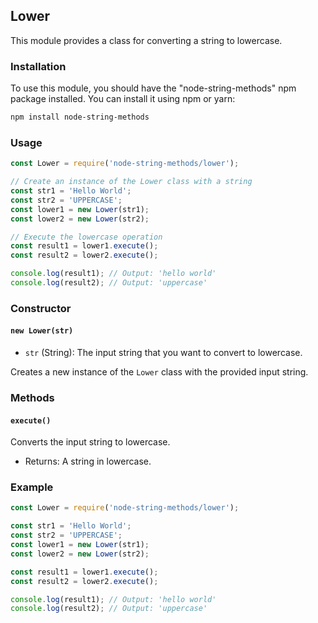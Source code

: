 ## Lower

This module provides a class for converting a string to lowercase.

### Installation

To use this module, you should have the "node-string-methods" npm package installed. You can install it using npm or yarn:

```bash
npm install node-string-methods
```

### Usage

```javascript
const Lower = require('node-string-methods/lower');

// Create an instance of the Lower class with a string
const str1 = 'Hello World';
const str2 = 'UPPERCASE';
const lower1 = new Lower(str1);
const lower2 = new Lower(str2);

// Execute the lowercase operation
const result1 = lower1.execute();
const result2 = lower2.execute();

console.log(result1); // Output: 'hello world'
console.log(result2); // Output: 'uppercase'
```

### Constructor

#### `new Lower(str)`

- `str` (String): The input string that you want to convert to lowercase.

Creates a new instance of the `Lower` class with the provided input string.

### Methods

#### `execute()`

Converts the input string to lowercase.

- Returns: A string in lowercase.

### Example

```javascript
const Lower = require('node-string-methods/lower');

const str1 = 'Hello World';
const str2 = 'UPPERCASE';
const lower1 = new Lower(str1);
const lower2 = new Lower(str2);

const result1 = lower1.execute();
const result2 = lower2.execute();

console.log(result1); // Output: 'hello world'
console.log(result2); // Output: 'uppercase'
```
